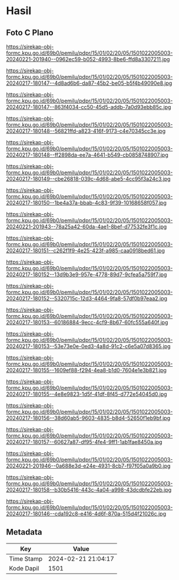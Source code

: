 # Hasil

## Foto C Plano

https://sirekap-obj-formc.kpu.go.id/69b0/pemilu/pdpr/15/01/02/20/05/1501022005003-20240221-201940--0962ec59-b052-4993-8be6-ffd8a3307211.jpg

https://sirekap-obj-formc.kpu.go.id/69b0/pemilu/pdpr/15/01/02/20/05/1501022005003-20240217-180147--4d8ad6b6-da87-45b2-be05-b5f4b49090e8.jpg

https://sirekap-obj-formc.kpu.go.id/69b0/pemilu/pdpr/15/01/02/20/05/1501022005003-20240217-180147--863f4034-cc50-45d5-addb-7a0d93ebb85c.jpg

https://sirekap-obj-formc.kpu.go.id/69b0/pemilu/pdpr/15/01/02/20/05/1501022005003-20240217-180148--56821ffd-a823-416f-9173-c4e70345cc3e.jpg

https://sirekap-obj-formc.kpu.go.id/69b0/pemilu/pdpr/15/01/02/20/05/1501022005003-20240217-180148--ff2898da-ee7a-4641-b549-cb0858748907.jpg

https://sirekap-obj-formc.kpu.go.id/69b0/pemilu/pdpr/15/01/02/20/05/1501022005003-20240217-180149--cbe26818-039c-4d68-abe5-4cc95f3a24c3.jpg

https://sirekap-obj-formc.kpu.go.id/69b0/pemilu/pdpr/15/01/02/20/05/1501022005003-20240217-180150--1be4a37a-bbab-4c83-9f39-10168658f057.jpg

https://sirekap-obj-formc.kpu.go.id/69b0/pemilu/pdpr/15/01/02/20/05/1501022005003-20240221-201943--78a25a42-60da-4ae1-8bef-d77532fe3f1c.jpg

https://sirekap-obj-formc.kpu.go.id/69b0/pemilu/pdpr/15/01/02/20/05/1501022005003-20240217-180151--c262f1f9-4e25-423f-a985-caa0918bed61.jpg

https://sirekap-obj-formc.kpu.go.id/69b0/pemilu/pdpr/15/01/02/20/05/1501022005003-20240217-180152--13d9b3e9-957e-4778-89d7-9cfea5a759f7.jpg

https://sirekap-obj-formc.kpu.go.id/69b0/pemilu/pdpr/15/01/02/20/05/1501022005003-20240217-180152--5320715c-12d3-4464-9fa8-57df0b97eaa2.jpg

https://sirekap-obj-formc.kpu.go.id/69b0/pemilu/pdpr/15/01/02/20/05/1501022005003-20240217-180153--60186884-9ecc-4cf9-8b67-60fc555a640f.jpg

https://sirekap-obj-formc.kpu.go.id/69b0/pemilu/pdpr/15/01/02/20/05/1501022005003-20240217-180153--53e73e0e-0ed3-4a8d-91c2-c6e5a07d8365.jpg

https://sirekap-obj-formc.kpu.go.id/69b0/pemilu/pdpr/15/01/02/20/05/1501022005003-20240217-180155--1609ef88-f294-4ea8-b1d0-7604e1e3b821.jpg

https://sirekap-obj-formc.kpu.go.id/69b0/pemilu/pdpr/15/01/02/20/05/1501022005003-20240217-180155--4e8e9823-1d5f-41df-8f45-d772e54045d0.jpg

https://sirekap-obj-formc.kpu.go.id/69b0/pemilu/pdpr/15/01/02/20/05/1501022005003-20240217-180156--38d60ab5-9603-4835-b8d4-52650f1eb9bf.jpg

https://sirekap-obj-formc.kpu.go.id/69b0/pemilu/pdpr/15/01/02/20/05/1501022005003-20240217-180157--60627a87-df95-4fe4-9ff1-1ab1fae8450a.jpg

https://sirekap-obj-formc.kpu.go.id/69b0/pemilu/pdpr/15/01/02/20/05/1501022005003-20240221-201946--0a688e3d-e24e-4931-8cb7-f97f05a0a9b0.jpg

https://sirekap-obj-formc.kpu.go.id/69b0/pemilu/pdpr/15/01/02/20/05/1501022005003-20240217-180158--b30b5416-443c-4a04-a998-43dcdbfe22eb.jpg

https://sirekap-obj-formc.kpu.go.id/69b0/pemilu/pdpr/15/01/02/20/05/1501022005003-20240217-180146--cda192c8-e416-4d6f-870a-515d4f21026c.jpg


## Metadata

| Key        | Value               |
| ---------- | ------------------- |
| Time Stamp | 2024-02-21 21:04:17 |
| Kode Dapil | 1501                |



